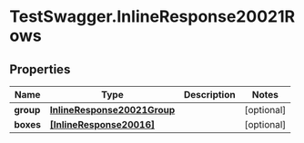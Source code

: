 # TestSwagger.InlineResponse20021Rows

## Properties

Name | Type | Description | Notes
------------ | ------------- | ------------- | -------------
**group** | [**InlineResponse20021Group**](InlineResponse20021Group.md) |  | [optional] 
**boxes** | [**[InlineResponse20016]**](InlineResponse20016.md) |  | [optional] 


